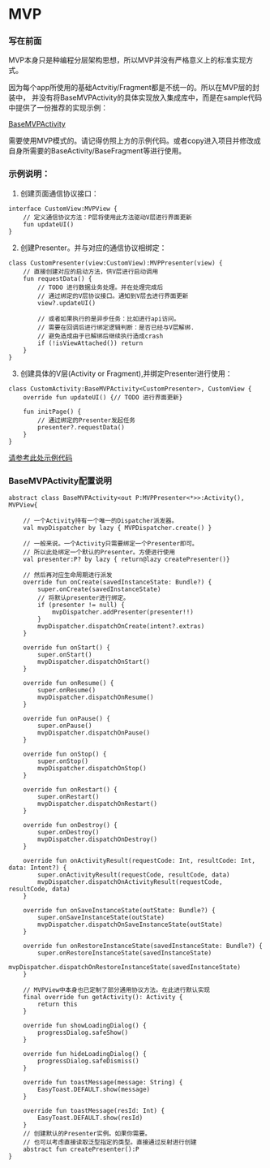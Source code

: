 # MVP

### 写在前面

MVP本身只是种编程分层架构思想，所以MVP并没有严格意义上的标准实现方式。

因为每个app所使用的基础Actvitiy/Fragment都是不统一的。所以在MVP层的封装中，
并没有将BaseMVPActivity的具体实现放入集成库中，而是在sample代码中提供了一份推荐的实现示例：

[BaseMVPActivity](../app/src/main/java/com/haoge/sample/easyandroid/activities/mvp/BaseMVPActivity.kt)

需要使用MVP模式的。请记得仿照上方的示例代码。或者copy进入项目并修改成自身所需要的BaseActivity/BaseFragment等进行使用。

### 示例说明：

1. 创建页面通信协议接口：

```
interface CustomView:MVPView {
    // 定义通信协议方法：P层将使用此方法驱动V层进行界面更新
    fun updateUI()
}
```

2. 创建Presenter。并与对应的通信协议相绑定：

```
class CustomPresenter(view:CustomView):MVPPresenter(view) {
    // 直接创建对应的启动方法，供V层进行启动调用
    fun requestData() {
        // TODO 进行数据业务处理。并在处理完成后
        // 通过绑定的V层协议接口。通知到V层去进行界面更新
        view?.updateUI()

        // 或者如果执行的是异步任务：比如进行api访问。
        // 需要在回调后进行绑定逻辑判断：是否已经与V层解绑.
        // 避免造成由于已解绑后继续执行造成crash
        if (!isViewAttached()) return
    }
}
```

3. 创建具体的V层(Activity or Fragment),并绑定Presenter进行使用：

```
class CustomActivity:BaseMVPActivity<CustomPresenter>, CustomView {
    override fun updateUI() {// TODO 进行界面更新}

    fun initPage() {
        // 通过绑定的Presenter发起任务
        presenter?.requestData()
    }
}
```

[请参考此处示例代码](../app/src/main/java/com/haoge/sample/easyandroid/activities/mvp/MVPDemoActivity.kt)

### BaseMVPActivity配置说明

```
abstract class BaseMVPActivity<out P:MVPPresenter<*>>:Activity(), MVPView{

    // 一个Activity持有一个唯一的Dispatcher派发器。
    val mvpDispatcher by lazy { MVPDispatcher.create() }

    // 一般来说。一个Activity只需要绑定一个Presenter即可。
    // 所以此处绑定一个默认的Presenter。方便进行使用
    val presenter:P? by lazy { return@lazy createPresenter()}

    // 然后再对应生命周期进行派发
    override fun onCreate(savedInstanceState: Bundle?) {
        super.onCreate(savedInstanceState)
        // 将默认presenter进行绑定。
        if (presenter != null) {
            mvpDispatcher.addPresenter(presenter!!)
        }
        mvpDispatcher.dispatchOnCreate(intent?.extras)
    }

    override fun onStart() {
        super.onStart()
        mvpDispatcher.dispatchOnStart()
    }

    override fun onResume() {
        super.onResume()
        mvpDispatcher.dispatchOnResume()
    }

    override fun onPause() {
        super.onPause()
        mvpDispatcher.dispatchOnPause()
    }

    override fun onStop() {
        super.onStop()
        mvpDispatcher.dispatchOnStop()
    }

    override fun onRestart() {
        super.onRestart()
        mvpDispatcher.dispatchOnRestart()
    }

    override fun onDestroy() {
        super.onDestroy()
        mvpDispatcher.dispatchOnDestroy()
    }

    override fun onActivityResult(requestCode: Int, resultCode: Int, data: Intent?) {
        super.onActivityResult(requestCode, resultCode, data)
        mvpDispatcher.dispatchOnActivityResult(requestCode, resultCode, data)
    }

    override fun onSaveInstanceState(outState: Bundle?) {
        super.onSaveInstanceState(outState)
        mvpDispatcher.dispatchOnSaveInstanceState(outState)
    }

    override fun onRestoreInstanceState(savedInstanceState: Bundle?) {
        super.onRestoreInstanceState(savedInstanceState)
        mvpDispatcher.dispatchOnRestoreInstanceState(savedInstanceState)
    }

    // MVPView中本身也已定制了部分通用协议方法。在此进行默认实现
    final override fun getActivity(): Activity {
        return this
    }

    override fun showLoadingDialog() {
        progressDialog.safeShow()
    }

    override fun hideLoadingDialog() {
        progressDialog.safeDismiss()
    }

    override fun toastMessage(message: String) {
        EasyToast.DEFAULT.show(message)
    }

    override fun toastMessage(resId: Int) {
        EasyToast.DEFAULT.show(resId)
    }
    // 创建默认的Presenter实例。如果你需要。
    // 也可以考虑直接读取泛型指定的类型。直接通过反射进行创建
    abstract fun createPresenter():P
}
```